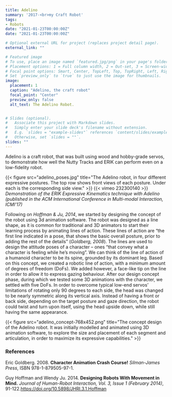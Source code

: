 ```yaml
---
title: Adelino
summary: '2017-<br>my Craft Robot'
tags:
- Robots
date: "2021-01-23T00:00:00Z"
date: "2021-01-23T00:00:00Z"

# Optional external URL for project (replaces project detail page).
external_link: ""

# Featured image
# To use, place an image named `featured.jpg/png` in your page's folder.
# Placement options: 1 = Full column width, 2 = Out-set, 3 = Screen-width
# Focal point options: Smart, Center, TopLeft, Top, TopRight, Left, Right, BottomLeft, Bottom, BottomRight
# Set `preview_only` to `true` to just use the image for thumbnails.
image:
  placement: 1
  caption: "Adelino, the craft robot"
  focal_point: "Center"
  preview_only: false
  alt_text: The Adelino Robot.


# Slides (optional).
#   Associate this project with Markdown slides.
#   Simply enter your slide deck's filename without extension.
#   E.g. `slides = "example-slides"` references `content/slides/example-slides.md`.
#   Otherwise, set `slides = ""`.
slides: ""
---
```


Adelino is a craft robot, that was built using wood and hobby-grade servos, to demonstrate how well the Nutty Tracks and ERIK can perform even on a low-fidelity robot.

{{< figure src="adelino_poses.jpg" title="The Adelino robot, in four different expressive postures. The top row shows front views of each posture. Under each is the corresponding side view." >}}
{{< vimeo 232300140 >}}
*Demonstration of the ERIK Expressive Kinematics technique with Adelino
(published in the ACM International Conference in Multi-modal Interaction, ICMI’17)*



Following on *Hoffman & Ju, 2014*, we started by designing the concept of the robot using 3d animation software.
The robot was designed as a line shape, as it is common for traditional and 3D animators to start their learning process by animating lines of action.
These lines of action are “the first line indicated in a pose, that shows the basic overall posture, prior to adding the rest of the details” (*Goldberg, 2008*).
The lines are used to design the attitude poses of a character – ones “that convey what a character is feeling while he’s moving”.
We can think of the line of action of a humanoid character to be its spine, grounded by its dominant leg.
Based on this concept, we created a robotic line of action, with a minimum amount of degrees of freedom (DoFs).
We added however, a face-like tip on the line in order to allow it to express gazing behaviour.
After our design concept phase, during which we tested some 3D animations with the character, we settled with five DoFs.
In order to overcome typical low-end servos’ limitations of rotating only 90 degrees to each side, the head was changed to be nearly symmetric along its vertical axis.
Instead of having a front or back side, depending on the target posture and gaze direction, the robot could twist and turn upon itself, using the head upside down, while still having the same appearance.

{{< figure src="adelino_concept-768x452.png" title="The concept design of the Adelino robot. It was initially modelled and animated using 3D animation software, to explore the size and placement of each segment and articulation, in order to maximize its expressive capabilities." >}}


### References

Eric Goldberg. 2008. **Character Animation Crash Course!** *Silman-James Press*, ISBN 978-1-879505-97-1.

Guy Hoffman and Wendy Ju. 2014. **Designing Robots With Movement in Mind.** *Journal of Human-Robot Interaction, Vol. 3, Issue 1 (February 2014)*, 91-122.https://doi.org/10.5898/JHRI.3.1.Hoffman